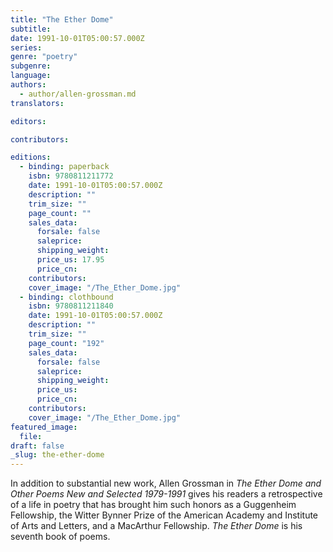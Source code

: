 ```yaml
---
title: "The Ether Dome"
subtitle:
date: 1991-10-01T05:00:57.000Z
series:
genre: "poetry"
subgenre:
language:
authors:
  - author/allen-grossman.md
translators:

editors:

contributors:

editions:
  - binding: paperback
    isbn: 9780811211772
    date: 1991-10-01T05:00:57.000Z
    description: ""
    trim_size: ""
    page_count: ""
    sales_data:
      forsale: false
      saleprice:
      shipping_weight:
      price_us: 17.95
      price_cn:
    contributors:
    cover_image: "/The_Ether_Dome.jpg"
  - binding: clothbound
    isbn: 9780811211840
    date: 1991-10-01T05:00:57.000Z
    description: ""
    trim_size: ""
    page_count: "192"
    sales_data:
      forsale: false
      saleprice:
      shipping_weight:
      price_us:
      price_cn:
    contributors:
    cover_image: "/The_Ether_Dome.jpg"
featured_image:
  file:
draft: false
_slug: the-ether-dome
---
```


In addition to substantial new work, Allen Grossman in _The Ether Dome and Other Poems New and Selected 1979-1991_ gives his readers a retrospective of a life in poetry that has brought him such honors as a Guggenheim Fellowship, the Witter Bynner Prize of the American Academy and Institute of Arts and Letters, and a MacArthur Fellowship. _The Ether Dome_ is his seventh book of poems.

